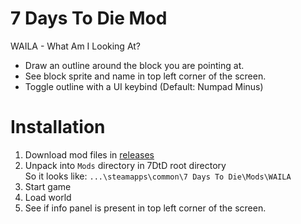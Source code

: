 # 7 Days To Die Mod
WAILA - What Am I Looking At?

* Draw an outline around the block you are pointing at.
* See block sprite and name in top left corner of the screen.
* Toggle outline with a UI keybind (Default: Numpad Minus)

# Installation
1. Download mod files in [releases](https://github.com/Tea-Cup/7dtd_WAILA/releases/latest)
2. Unpack into `Mods` directory in 7DtD root directory  
So it looks like: `...\steamapps\common\7 Days To Die\Mods\WAILA`
3. Start game
4. Load world
5. See if info panel is present in top left corner of the screen.
